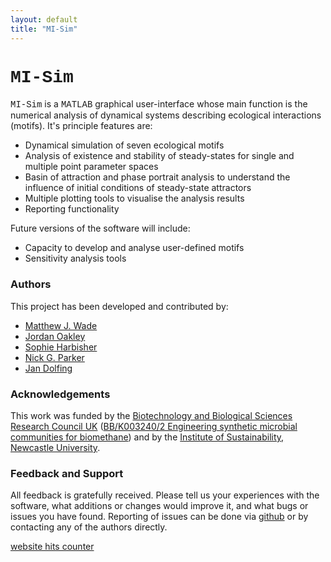 ```yaml
---
layout: default
title: "MI-Sim"
---
```


# <span style="font-family:Courier;">MI-Sim</span>

<span style="font-family:Courier;">MI-Sim</span> is a <span style="font-family:Courier;">MATLAB</span> graphical user-interface whose main function is the numerical analysis of dynamical systems describing ecological
interactions (motifs). It's principle features are: 

* Dynamical simulation of seven ecological motifs
* Analysis of existence and stability of steady-states for single and multiple point parameter spaces
* Basin of attraction and phase portrait analysis to understand the influence of initial conditions of steady-state attractors
* Multiple plotting tools to visualise the analysis results
* Reporting functionality 

Future versions of the software will include:

* Capacity to develop and analyse user-defined motifs
* Sensitivity analysis tools

### Authors

This project has been developed and contributed by:

* <a href="mailto:matthew.wade@ncl.ac.uk">Matthew J. Wade</a>
* <a href="mailto:j.oakley@ncl.ac.uk">Jordan Oakley</a>
* <a href="mailto:s.harbisher@ncl.ac.uk">Sophie Harbisher</a>
* <a href="mailto:nick.parker@ncl.ac.uk">Nick G. Parker</a>
* <a href="mailto:jan.dolfing@ncl.ac.uk">Jan Dolfing</a>

### Acknowledgements

This work was funded by the [Biotechnology and Biological Sciences Research Council UK](http://www.bbsrc.ac.uk) ([BB/K003240/2 Engineering synthetic
microbial communities for biomethane](http://osslab.lifesci.warwick.ac.uk/adLola.html)) and by the [Institute of Sustainability, Newcastle University](http://www.ncl.ac.uk/sustainability/).

### Feedback and Support

All feedback is gratefully received. Please tell us your experiences with the software, what additions or changes would improve it, and what bugs
or issues you have found. Reporting of issues can be done via [github](https://github.com/MI-SIM/MI-SIM/issues) or by contacting any of the authors directly.

<a href="http://www.freecounterstat.com" target="_Blank" title=".">website hits counter</a><br/>
<script type="text/javascript" src="http://counter5.fcs.ovh/private/countertab.js?c=01dd08142513c53c137400a8310abd58"></script>
